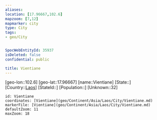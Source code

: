 ```yaml
---
aliases: 
location: [17.96667,102.6]
mapzoom: [7,12] 
mapmarker: city 
type: City
tags:
- geo/City


SpocWebEntityId: 35937
isDeleted: false
confidential: public

title: Vientiane
---
```

[geo-lon::102.6]
[geo-lat::17.96667]
[name::Vientiane]
[State::]
[Country::[Laos](geo/Continent/Asia/Laos.md)]
[StateId::]
[Population::]
[Unknown::32]


```leaflet
id: Vientiane
coordinates: [Vientiane](geo/Continent/Asia/Laos/City/Vientiane.md)
markerFile: [Vientiane](geo/Continent/Asia/Laos/City/Vientiane.md)
defaultZoom: 11 
maxZoom: 18
```


